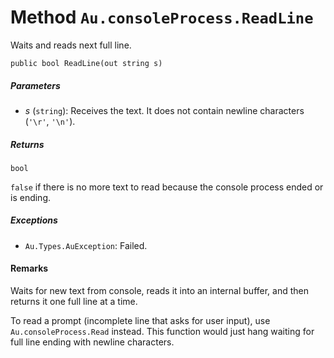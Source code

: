 # Method `Au.consoleProcess.ReadLine`

Waits and reads next full line.

```
public bool ReadLine(out string s)
```

##### Parameters

- *s*  (`string`):
    Receives the text. It does not contain newline characters (`'\r'`, `'\n'`).

##### Returns

`bool`

`false` if there is no more text to read because the console process ended or is ending.

##### Exceptions

- `Au.Types.AuException`:
    Failed.

#### Remarks

Waits for new text from console, reads it into an internal buffer, and then returns it one full line at a time.

To read a prompt (incomplete line that asks for user input), use `Au.consoleProcess.Read` instead. This function would just hang waiting for full line ending with newline characters.